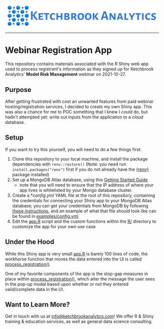 ![](www/ka_logo.jpg)

<hr>

# Webinar Registration App

This repository contains materials associated with the R Shiny web app used to process registrant's information as they signed up for Ketchbrook Analytics' **Model Risk Management** webinar on 2021-10-27.

## Purpose

After getting frustrated with cost an unwanted features from paid webinar hosting/registration services, I decided to create my own Shiny app.  This was also a chance for me to POC something that I knew I *could* do, but hadn't attempted yet: write out inputs from the application to a *cloud* database. 

## Setup

If you want to try this yourself, you will need to do a few things first:

1. Clone this repository to your local machine, and install the package dependencies with `renv::restore()` (Note: you need run `install.packages("renv")` first if you do not already have the [{renv}](https://rstudio.github.io/renv/articles/renv.html) package installed)
3. Set up a MongoDB Atlas database, using this [Getting Started Guide](https://docs.atlas.mongodb.com/getting-started/)
    + note that you will need to ensure that the IP address of where your app lives is whitelisted by your Mongo database cluster.
4. Create a **config.yml* YAML file at the root of this repository, containing the credentials for connecting your Shiny app to your MongoDB Atlas database; you can get your credentials from MongoDB by following [these instructions](https://docs.atlas.mongodb.com/tutorial/connect-to-your-cluster/#connect-to-your-atlas-cluster), and an example of what that file should look like can be found in [examples/config.yml](examples/config.yml)
5. Edit the [app.R](app.R) script and the custom functions within the [R/](R/) directory to customize the app for your own use case

## Under the Hood

While this Shiny app is very small [app.R](app.R) is barely 100 lines of code, the workhorse function that moves the data entered into the UI is called [process_registration()](R/generate_modal.R#L36).

One of my favorite components of the app is the stop-gap measures in place within [process_registration()](R/generate_modal.R#L36), which alter the message the user sees in the pop-up modal based upon whether or not they entered valid/complete data in the UI.

## Want to Learn More?

Get in touch with us at [info@ketchbrookanalytics.com](mailto:info@ketchbrookanalytics.com)! We offer R & Shiny training & education services, as well as general data science consulting.
